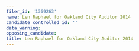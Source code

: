 ```yaml
---
filer_id: '1369263'
name: Len Raphael for Oakland City Auditor 2014
candidate_controlled_id: ''
data_warning: 
opposing_candidate: 
title: Len Raphael for Oakland City Auditor 2014
---
```

